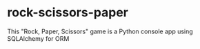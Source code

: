 # rock-scissors-paper
This "Rock, Paper, Scissors" game is a Python console app using SQLAlchemy for ORM
